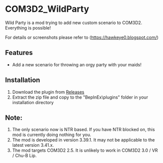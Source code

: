 # COM3D2_WildParty

Wild Party is a mod trying to add new custom scenario to COM3D2.<br>
Everything is possible!<br>

For details or screenshots please refer to (https://hawkeye0.blogspot.com/)

## Features

- Add a new scenario for throwing an orgy party with your maids!


## Installation
1. Download the plugin from [Releases](https://github.com/hawkeye-e/COM3D2_WildParty/releases)
2. Extract the zip file and copy to the "BepInEx\plugins" folder in your installation directory

## Note:
1. The only scenario now is NTR based. If you have NTR blocked on, this mod is currently doing nothing for you.
2. The mod is developed in version 3.39.1. It may not be applicable to the latest version 3.41.x.
3. The mod targets COM3D2 2.5. It is unlikely to work in COM3D2 3.0 / VR / Chu-B Lip.
